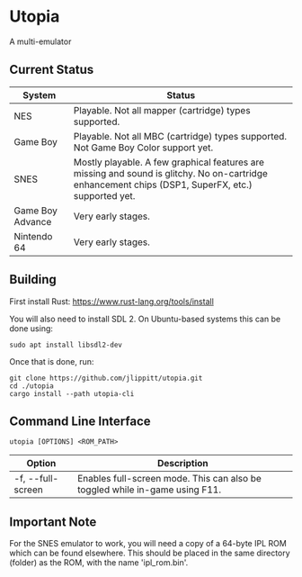 # Utopia

A multi-emulator

## Current Status

| System           | Status |
| ---------------- | ------ |
| NES              | Playable. Not all mapper (cartridge) types supported. |
| Game Boy         | Playable. Not all MBC (cartridge) types supported. Not Game Boy Color support yet. |
| SNES             | Mostly playable. A few graphical features are missing and sound is glitchy. No on-cartridge enhancement chips (DSP1, SuperFX, etc.) supported yet. |
| Game Boy Advance | Very early stages. |
| Nintendo 64      | Very early stages. |

## Building

First install Rust: https://www.rust-lang.org/tools/install

You will also need to install SDL 2. On Ubuntu-based systems this can be done using:

    sudo apt install libsdl2-dev

Once that is done, run:

    git clone https://github.com/jlippitt/utopia.git
    cd ./utopia
    cargo install --path utopia-cli

## Command Line Interface

    utopia [OPTIONS] <ROM_PATH>

| Option                       | Description |
| ---------------------------- | ----------- |
| -f, --full-screen            | Enables full-screen mode. This can also be toggled while in-game using F11. |

## Important Note

For the SNES emulator to work, you will need a copy of a 64-byte IPL ROM which can be found elsewhere. This should be placed in the same
directory (folder) as the ROM, with the name 'ipl_rom.bin'.

